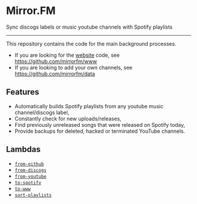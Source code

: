 # Mirror.FM

Sync discogs labels or music youtube channels with Spotify playlists

--------

This repository contains the code for the main background processes.

 - If you are looking for the [website](https://mirror.fm) code, see https://github.com/mirrorfm/www
 - If you are looking to add your own channels, see https://github.com/mirrorfm/data

## Features

 - Automatically builds Spotify playlists from any youtube music channel/discogs label,
 - Constantly check for new uploads/releases,
 - Find previously unreleased songs that were released on Spotify today,
 - Provide backups for deleted, hacked or terminated YouTube channels.

## Lambdas

 - [`from-github`](functions/from-github/)
 - [`from-discogs`](functions/from-discogs/)
 - [`from-youtube`](functions/from-youtube/)
 - [`to-spotify`](functions/to-spotify/)
 - [`to-www`](functions/to-www/)
 - [`sort-playlists`](functions/sort-playlists/)